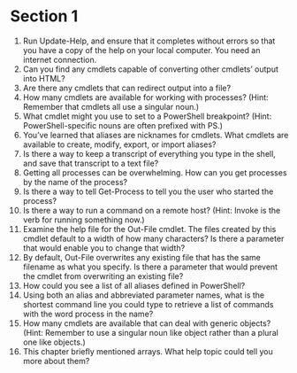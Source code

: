 # Section 1

1. Run Update-Help, and ensure that it completes without errors so that you have a copy of the help on your local computer. You need an internet connection.
2. Can you find any cmdlets capable of converting other cmdlets’ output into HTML?
3. Are there any cmdlets that can redirect output into a file?
4. How many cmdlets are available for working with processes? (Hint: Remember that cmdlets all use a singular noun.)
5. What cmdlet might you use to set to a PowerShell breakpoint? (Hint: PowerShell-specific nouns are often prefixed with PS.)
6. You’ve learned that aliases are nicknames for cmdlets. What cmdlets are available to create, modify, export, or import aliases?
7. Is there a way to keep a transcript of everything you type in the shell, and save that transcript to a text file?
8. Getting all processes can be overwhelming. How can you get processes by the name of the process?
9. Is there a way to tell Get-Process to tell you the user who started the process?
10. Is there a way to run a command on a remote host? (Hint: Invoke is the verb for running something now.)
11. Examine the help file for the Out-File cmdlet. The files created by this cmdlet default to a width of how many characters? Is there a parameter that would enable you to change that width?
12. By default, Out-File overwrites any existing file that has the same filename as what you specify. Is there a parameter that would prevent the cmdlet from overwriting an existing file?
13. How could you see a list of all aliases defined in PowerShell?
14. Using both an alias and abbreviated parameter names, what is the shortest command line you could type to retrieve a list of commands with the word process in the name?
15. How many cmdlets are available that can deal with generic objects? (Hint: Remember to use a singular noun like object rather than a plural one like objects.)
16. This chapter briefly mentioned arrays. What help topic could tell you more about them?
